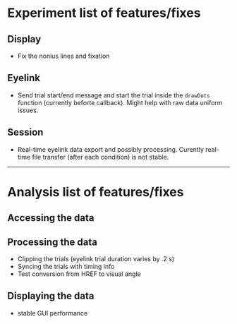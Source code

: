 # Experiment list of features/fixes

## Display

* Fix the nonius lines and fixation

## Eyelink

* Send trial start/end message and start the trial inside the `drawDots` function (currently beforte callback).
Might help with raw data uniform issues. 

## Session

* Real-time eyelink data export and possibly processing. Curently real-time file transfer (after each condition) is not stable.

***

# Analysis list of features/fixes

## Accessing the data


## Processing the data

* Clipping the trials (eyelink trial duration varies by .2 s)
* Syncing the trials with timing info
* Test conversion from HREF to visual angle

## Displaying the data

* stable GUI performance
